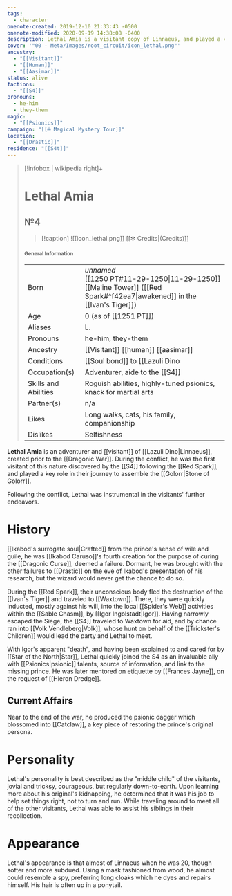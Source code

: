 ```yaml
---
tags:
  - character
onenote-created: 2019-12-10 21:33:43 -0500
onenote-modified: 2020-09-19 14:38:08 -0400
description: Lethal Amia is a visitant copy of Linnaeus, and played a vital role in the prince's rescue at the close of the Dragonic War.
cover: '"00 - Meta/Images/root_circuit/icon_lethal.png"'
ancestry:
  - "[[Visitant]]"
  - "[[Human]]"
  - "[[Aasimar]]"
status: alive
factions:
  - "[[S4]]"
pronouns:
  - he-him
  - they-them
magic:
  - "[[Psionics]]"
campaign: "[[⍟ Magical Mystery Tour]]"
location:
  - "[[Drastic]]"
residence: "[[S4t]]"
---
```


>[!infobox | wikipedia right]+
># Lethal Amia
>## №4
>>[!caption] 
>>![[icon_lethal.png]]
>>[[✼ Credits|(Credits)]]
>#### <small>General Information</small>
>| | |
>| --- | --- |
>| Born | *unnamed*<br>[[1250 PT#11-29-1250\|11-29-1250]]<br>[[Maline Tower]] ([[Red Spark#^f42ea7\|awakened]] in the [[Ivan's Tiger]])|
>| Age | 0 (as of [[1251 PT]]) |
>| Aliases | L. |
>| Pronouns |  he-him, they-them  |
>| Ancestry | [[Visitant]] [[human]] [[aasimar]] |
>| Conditions | [[Soul bond]] to [[Lazuli Dino|Linnaeus]] and other visitants |
>| Occupation(s) | Adventurer, aide to the [[S4]] |
>| Skills and Abilities | Roguish abilities, highly-tuned psionics, knack for martial arts |
>| Partner(s) | n/a |
>| Likes | Long walks, cats, his family, companionship |
>| Dislikes | Selfishness |

**Lethal Amia** is an adventurer and [[visitant]] of [[Lazuli Dino|Linnaeus]], created prior to the [[Dragonic War]]. During the conflict, he was the first visitant of this nature discovered by the [[S4]] following the [[Red Spark]], and played a key role in their journey to assemble the [[Golorr|Stone of Golorr]].

Following the conflict, Lethal was instrumental in the visitants' further endeavors.
# History

[[Ikabod's surrogate soul|Crafted]] from the prince's sense of wile and guile, he was [[Ikabod Caruso]]'s fourth creation for the purpose of curing the [[Dragonic Curse]], deemed a failure. Dormant, he was brought with the other failures to [[Drastic]] on the eve of Ikabod's presentation of his research, but the wizard would never get the chance to do so.

During the [[Red Spark]], their unconscious body fled the destruction of the [[Ivan's Tiger]] and traveled to [[Waxtown]]. There, they were quickly inducted, mostly against his will, into the local [[Spider's Web]] activities within the [[Sable Chasm]], by [[Igor Ingolstadt|Igor]]. Having narrowly escaped the Siege, the [[S4]] traveled to Waxtown for aid, and by chance ran into [[Volk Vendleberg|Volk]], whose hunt on behalf of the [[Trickster's Children]] would lead the party and Lethal to meet.

With Igor's apparent "death", and having been explained to and cared for by [[Star of the North|Star]], Lethal quickly joined the S4 as an invaluable ally with [[Psionics|psionic]] talents, source of information, and link to the missing prince. He was later mentored on etiquette by [[Frances Jayne]], on the request of [[Hieron Dredge]].

## Current Affairs
Near to the end of the war, he produced the psionic dagger which blossomed into [[Catclaw]], a key piece of restoring the prince's original persona.
# Personality
Lethal's personality is best described as the "middle child" of the visitants, jovial and tricksy, courageous, but regularly down-to-earth. Upon learning more about his original's kidnapping, he determined that it was his job to help set things right, not to turn and run. While traveling around to meet all of the other visitants, Lethal was able to assist his siblings in their recollection.

# Appearance
Lethal's appearance is that almost of Linnaeus when he was 20, though softer and more subdued. Using a mask fashioned from wood, he almost could resemble a spy, preferring long cloaks which he dyes and repairs himself. His hair is often up in a ponytail.
